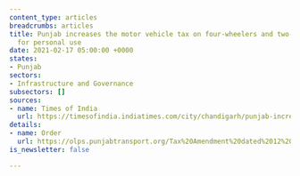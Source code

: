 ```yaml
---
content_type: articles
breadcrumbs: articles
title: Punjab increases the motor vehicle tax on four-wheelers and two-wheelers bought
  for personal use
date: 2021-02-17 05:00:00 +0000
states:
- Punjab
sectors:
- Infrastructure and Governance
subsectors: []
sources:
- name: Times of India
  url: https://timesofindia.indiatimes.com/city/chandigarh/punjab-increases-motor-vehicle-tax-on-personal-vehicles/articleshow/80888381.cms
details:
- name: Order
  url: https://olps.punjabtransport.org/Tax%20Amendment%20dated%2012%20Feb%202021.pdf
is_newsletter: false

---
```

